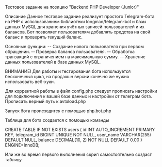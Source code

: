 Тестовое задание на позицию "Backend PHP Developer (Junior)"

Описание
Данное тестовое задание реализует простого Telegram-бота на PHP с использованием библиотеки longman/telegram-bot и базы данных MySQL для хранения учётных записей пользователей и их балансов. 
Бот позволяет пользователям добавлять средства на свой баланс и проверять текущий баланс.

Основные функции:
-- Создание нового пользователя при первом обращении.
-- Проверка баланса пользователя.
-- Обработка транзакций с ограничением на максимальную сумму.
-- Хранение данных пользователей в базе данных MySQL.

ВНИМАНИЕ!
Для работы и тестирования бота используется бесконечный цикл, на продакшн версии конечно же нужно использовать веб-хуки.

Для корректной работы в файл config.php следует прописать настройки для подключения к вашей базе данных и настройки от телеграм бота. Прописать верный путь к avtoload.php

Запуск бота происзодится с помощью php.bot.php

Таблица для бота создается с помощью команды

CREATE TABLE IF NOT EXISTS users (
    id INT AUTO_INCREMENT PRIMARY KEY,
    telegram_id BIGINT UNIQUE NOT NULL,
    user_name VARCHAR(255) DEFAULT NULL,
    balance DECIMAL(10, 2) NOT NULL DEFAULT 0.00
) ENGINE=InnoDB;

Или же во время первого выполнения скрип самостоятельно создаст таблицу
